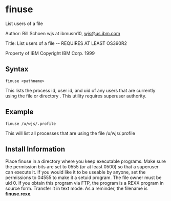 # finuse

List users of a file

Author: Bill Schoen  wjs at ibmusm10, wjs@us.ibm.com

Title: List users of a file -- REQUIRES AT LEAST OS390R2

Property of IBM
Copyright IBM Corp. 1999


## Syntax

    finuse <pathname>

This lists the process id, user id, and uid of any users that are currently using the file or directory <pathname>.  This utility requires superuser authority.

## Example

    finuse /u/wjs/.profile

This will list all processes that are using the file /u/wjs/.profile

## Install Information

Place finuse in a directory where you keep executable programs.  Make sure the permission bits are set to 0555 (or at least 0500) so that a superuser can execute it.  If you would like it to be useable by anyone, set the permissions to 04555 to make it a setuid program.  The file owner must be uid 0.  If you obtain this program via FTP, the program is a REXX program in source form.  Transfer it in text mode.  As a reminder, the filename is **finuse.rexx**.
